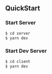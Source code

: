 ## QuickStart

### Start Server

```bash
$ cd server
$ yarn dev
```

### Start Dev Server

```bash
$ cd client
$ yarn dev
```
